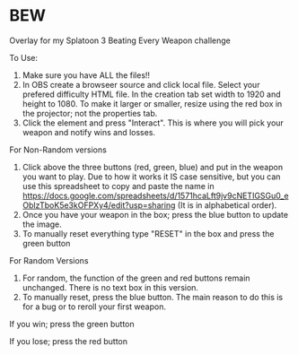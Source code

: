 # BEW
Overlay for my Splatoon 3 Beating Every Weapon challenge

To Use:

1. Make sure you have ALL the files!!
2. In OBS create a browseer source and click local file. Select your prefered difficulty HTML file.
In the creation tab set width to 1920 and height to 1080. To make it larger or smaller, resize using the red box in the projector; not the properties tab. 
3. Click the element and press "Interact". This is where you will pick your weapon and notify wins and losses.

For Non-Random versions
1. Click above the three buttons (red, green, blue) and put in the weapon you want to play. Due to how it works it IS case sensitive, but you can use this spreadsheet to copy and paste the name in 
https://docs.google.com/spreadsheets/d/1571hcaLft9jv9cNETIGSGu0_eOblzTboK5e3kOFPXy4/edit?usp=sharing (It is in alphabetical order).
2. Once you have your weapon in the box; press the blue button to update the image.
3. To manually reset everything type "RESET" in the box and press the green button

For Random Versions
1. For random, the function of the green and red buttons remain unchanged. There is no text box in this version.
2. To manually reset, press the blue button. The main reason to do this is for a bug or to reroll your first weapon.

If you win; press the green button

If you lose; press the red button
